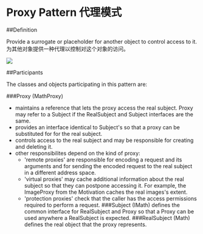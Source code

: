 # Proxy Pattern 代理模式
##Definition

Provide a surrogate or placeholder for another object to control access to it.
<br>为其他对象提供一种代理以控制对这个对象的访问。

![](https://github.com/QianMo/Unity-Design-Pattern/blob/master/UML_Picture/proxy.gif)


##Participants

The classes and objects participating in this pattern are:

###Proxy   (MathProxy)
* maintains a reference that lets the proxy access the real subject. Proxy may refer to a Subject if the RealSubject and Subject interfaces are the same.
* provides an interface identical to Subject's so that a proxy can be substituted for for the real subject.
* controls access to the real subject and may be responsible for creating and deleting it.
* other responsibilites depend on the kind of proxy:
	* 'remote proxies' are responsible for encoding a request and its arguments and for sending the encoded request to the real subject in a different address space.
	* 'virtual proxies' may cache additional information about the real subject so that they can postpone accessing it. For example, the ImageProxy from the Motivation caches the real images's extent.
	* 'protection proxies' check that the caller has the access permissions required to perform a request.
###Subject   (IMath)
defines the common interface for RealSubject and Proxy so that a Proxy can be used anywhere a RealSubject is expected.
###RealSubject   (Math)
defines the real object that the proxy represents.


